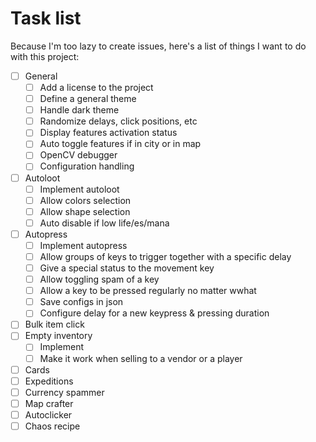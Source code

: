 # Task list
Because I'm too lazy to create issues, here's a list of things I want to do with this project:

- [ ] General
  - [ ] Add a license to the project
  - [ ] Define a general theme
  - [ ] Handle dark theme
  - [ ] Randomize delays, click positions, etc
  - [ ] Display features activation status
  - [ ] Auto toggle features if in city or in map
  - [ ] OpenCV debugger
  - [ ] Configuration handling
- [ ] Autoloot
  - [ ] Implement autoloot
  - [ ] Allow colors selection
  - [ ] Allow shape selection
  - [ ] Auto disable if low life/es/mana
- [ ] Autopress
  - [ ] Implement autopress
  - [ ] Allow groups of keys to trigger together with a specific delay
  - [ ] Give a special status to the movement key
  - [ ] Allow toggling spam of a key
  - [ ] Allow a key to be pressed regularly no matter wwhat
  - [ ] Save configs in json
  - [ ] Configure delay for a new keypress & pressing duration
- [ ] Bulk item click
- [ ] Empty inventory
  - [ ] Implement
  - [ ] Make it work when selling to a vendor or a player
- [ ] Cards
- [ ] Expeditions
- [ ] Currency spammer
- [ ] Map crafter
- [ ] Autoclicker
- [ ] Chaos recipe
